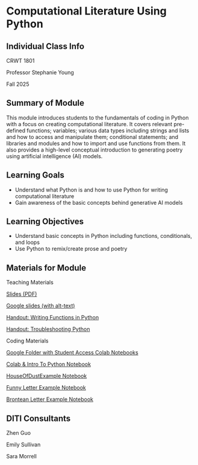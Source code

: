 # Computational Literature Using Python



## Individual Class Info
CRWT 1801 

Professor Stephanie Young

Fall 2025


## Summary of Module
This module introduces students to the fundamentals of coding in Python with a focus on creating computational literature. It covers relevant pre-defined functions; variables; various data types including strings and lists and how to access and manipulate them; conditional statements; and libraries and modules and how to import and use functions from them. It also provides a high-level conceptual introduction to generating poetry using artificial intelligence (AI) models.


## Learning Goals
- Understand what Python is and how to use Python for writing computational literature
- Gain awareness of the basic concepts behind generative AI models

## Learning Objectives
- Understand basic concepts in Python including functions, conditionals, and loops
- Use Python to remix/create prose and poetry

## Materials for Module

Teaching Materials

[Slides (PDF)](https://github.com/NULabNortheastern/digitalassignmentshowcase/blob/main/multi-domain-modules/fa25-young-crwt1801-pythonlit/slides_FA25-Young-CRWT1801-pythonlit.pdf)

[Google slides (with alt-text)](https://docs.google.com/presentation/d/17aW9ZtOCUPzC1fLfMzEcP8loVPz72ZC44dtqQGZVcko/edit?slide=id.gfae91b262e_0_316#slide=id.gfae91b262e_0_316)

[Handout: Writing Functions in Python](https://github.com/NULabNortheastern/digitalassignmentshowcase/blob/0c3b66c39884071942da7ac761b0cf86ee7532c4/handouts/coding_quantitative/Handout_Python%20Functions.pdf)

[Handout: Troubleshooting Python](https://github.com/NULabNortheastern/digitalassignmentshowcase/blob/a124dd98387440f5a221da56ccb659a5a1518aad/handouts/coding_quantitative/Handout_Troubleshooting_Python.pdf) 

Coding Materials

[Google Folder with Student Access Colab Notebooks](https://drive.google.com/drive/folders/1DJ1fjW42p93azYQzDUscRIuW0NECOzSY?usp=sharing)

[Colab & Intro To Python Notebook](https://colab.research.google.com/drive/1r1EYsiPd_j0-Xzs6LuJiuBwhVQwkw285?usp=sharing)

[HouseOfDustExample Notebook](https://colab.research.google.com/drive/1BzeD2ZTWGwotKPuhmvwmRx-AqkURS6Cg?usp=sharing)

[Funny Letter Example Notebook](https://colab.research.google.com/drive/1QZOcPS68qTF_vu_u4NrM3vvsDhS7N8C8?usp=drive_link)

[Brontean Letter Example Notebook](https://colab.research.google.com/drive/1j6Gyk5FDWfc63OIxNq7OnK9P-7m79Thz?usp=drive_link)

## DITI Consultants
Zhen Guo

Emily Sullivan

Sara Morrell

